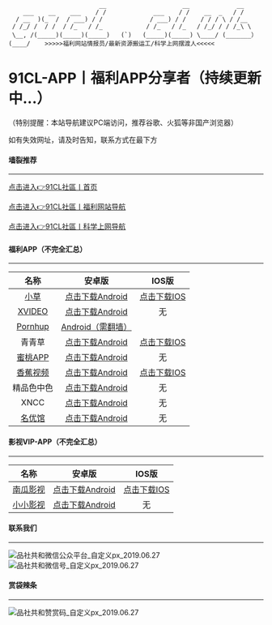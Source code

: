 
                             __                     __             __          
        ___    __    ___    / /             ___    / /    __  _   / /           
      / __  )(_  /  / ___) / /             / ___) / /    / / / \ / /__          
     / /_/ /  / /  / /_   / /_            / /_   / /_   / /_/ / / /_\ \         
     \__, /(_____)(_____)(_____)   (`)   (_____)(_____) \____/ (_______）       
    (____/    >>>>>福利网站情报员/最新资源搬运工/科学上网摆渡人<<<<<                

# 91CL-APP丨福利APP分享者（持续更新中...）

（特别提醒：本站导航建议PC端访问，推荐谷歌、火狐等非国产浏览器）

如有失效网址，请及时告知，联系方式在最下方

#### 墙裂推荐

------
[点击进入👉91CL社區丨首页]( https://github.com/91CL/91CL/blob/master/README.md )

[点击进入👉91CL社區丨福利网站导航]( https://github.com/91CL/91CL-Nav/blob/master/README.md )

[点击进入👉91CL社區丨科学上网导航]( https://github.com/91CL/91CL-VPN/blob/master/README.md )

#### 福利APP（不完全汇总）

------

|                     名称                      |                            安卓版                            |                            IOS版                             |
| :-------------------------------------------: | :----------------------------------------------------------: | :----------------------------------------------------------: |
|      [小草](https://github.com/yuuwill)       | [点击下载Android](https://github.com/yuuwill/1024app-android/releases/download/2.2.4/1024app_android_2.2.4.apk) | [点击下载IOS](https://github.com/yuuwill/1024app-ios/releases/download/v2.3.3/1024app_ios_2.3.3.ipa) |
|    [XVIDEO](https://www.xvideos.net/app/)     | [点击下载Android](http://cds.b9j8y6c4.hwcdn.net/videos/android-app/xvideos-STABLE-0.44.apk) |                              无                              |
| [Pornhup](http://www.pornhup.com/fun/android) | [Android（需翻墙）](https://api.pronstore.com/sites/1/applications/1/versions/curren) |                                                              |
|                    青青草                     | [点击下载Android](https://www.qqcappmk01.com/?app_key=hmxgte&code=95REVTVq) | [点击下载IOS](https://www.qqcappmk01.com/?app_key=hmxgte&code=95REVTVq) |
|       [蜜桃APP](https://www.mt001.cc/)        |     [点击下载Android](https://www.chinaanti-riot.com/mt1510.apk)     |                              无                              |
|         [香蕉视频](https://www.5.app)         |         [点击下载Android](https://app.xllwpq.com/930-xj.apk)         |         [点击下载IOS](https://ios.xiudongli.com/?knowledge)          |
|                  精品色中色                   |    [点击下载Android](http://app.ks453.com/f2d/sexinsex_sign2.apk)    |                              无                              |
|                     XNCC                      | [点击下载Android](http://cds.b9j8y6c4.hwcdn.net/videos/android-app/xnxx-STABLE-0.44.apk) |                              无                              |
|         [名优馆](https://mygwz.com/)          |        [点击下载Android](https://myg7.app/?channelCode=cmdh)         |                              无                              |

#### 影视VIP-APP（不完全汇总）

------

|                       名称                       |                            安卓版                            |                    IOS版                    |
| :----------------------------------------------: | :----------------------------------------------------------: | :-----------------------------------------: |
| [南瓜影视](https://ngmov.me/?channelCode=ngyg35) | [点击下载Android](http://storage.lxgzb.com/donggua/channel-ayo1id-11-ngyg35.apk) | [点击下载IOS](https://ngmov.me/?channelCode=ngyg35) |
|          [小小影视](https://xiao1.app/)          |     [点击下载Android](https://app.dufuhotel.com/9app0815-1.apk)      |                     无                      |



#### 联系我们

------

![品社共和微信公众平台_自定义px_2019.06.27](https://www.privacypic.com/images/2019/06/27/_px_2019.067d17e8e9094fd426.jpg)![品社共和微信号_自定义px_2019.06.27](https://www.privacypic.com/images/2019/06/27/_px_2019.063232c5dc9a64393c.jpg)

#### 赏袋辣条

------

![品社共和赞赏码_自定义px_2019.06.27](https://www.privacypic.com/images/2019/06/27/_201906271634338e25f40d02831e14.md.jpg)
